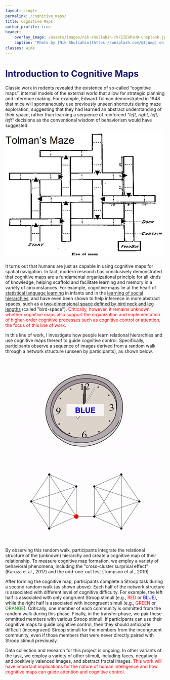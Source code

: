 ```yaml
---
layout: single
permalink: /cognitive_maps/
title: Cognitive Maps
author_profile: true
header:
    overlay_image: /assets/images/nik-shuliahin-rkFIIE9PxH0-unsplash.jpg
    caption: "Photo by [Nik Shuliahin](https://unsplash.com/@tjump) on [Unsplash](https://unsplash.com)"
classes: wide
---
```


# <span style="color: MidnightBlue">Introduction to Cognitive Maps</span>

Classic work in rodents revealed the existence of so-called “cognitive maps”: internal models of the external world that allow for strategic planning and inference making. For example, Edward Tolman demonstrated in 1948 that mice will spontaneously use previously unseen shortcuts during maze exploration, suggesting that they had learned an abstract understanding of their space, rather than learning a sequence of reinforced *"left, right, left, left"* decisions as the conventional wisdom of behaviorism would have suggested.

<div class="centerer">
  <img src="/assets/images/cognitive_map/tolman_map.jpeg" class="centered_img">
</div>
<br>
It turns out that humans are just as capable in using cognitive maps for spatial navigation. In fact, modern research has conclusively demonstrated that cognitive maps are a fundamental organizational principle for all kinds of knowledge, helping scaffold and facilitate learning and memory in a variety of circumstances. For example, cognitive maps lie at the heart of <a href="https://en.wikipedia.org/wiki/Statistical_language_acquisition" target="_blank">statistical language learning</a> in infants and in the <a href="https://www.pnas.org/doi/10.1073/pnas.2021699118" target="_blank">learning of social hierarchies</a>, and have even been shown to help inference in more abstract spaces, such as a <a href="https://www.ncbi.nlm.nih.gov/pmc/articles/PMC5248972/" target="_blank">two-dimensional space defined by bird neck and leg lengths</a> (called "bird-space"). <span style="color: red">Critically, however, it remains unknown whether cognitive maps also support the organization and implementation of higher-order cognitive processes such as cognitive control or attention, the focus of this line of work.</span>

In this line of work, I investigate how people  learn relational hierarchies and use cognitive maps thereof to guide cognitive control. Specifically, participants observe a sequence of images derived from a random walk through a network structure (unseen by participants), as shown below.

<div class="centerer">
  <img src="/assets/cognitive_map.gif">
</div>

By observing this random walk, participants integrate the relational structure of the (unknown) hierarchy and create a cognitive map of their relationship. To measure cognitive map formation, we employ a variety of behavioral phenomena, including the "cross-cluster surprisal effect" (Karuza et al., 2017) and the odd-one-out test (Tompson et al., 2019).

After forming the cognitive map, participants complete a Stroop task during a second random walk (as shown above). Each half of the network structure is associated with different level of cognitive difficulty. For example, the left half is associated with only congruent Stroop stimuli (e.g., <span style="color: red;">RED</span> or <span style="color: blue;">BLUE</span>), while the right half is associated with incongruent simuli (e.g., <span style="color: red;">GREEN</span> or <span style="color: green;">ORANGE</span>). Critically, one member of each community is ommitted from the random walk during this phase. Finally, in the transfer phase, we pair these ommitted members with various Stroop stimuli. If participants can use their cognitive maps to guide cognitive control, then they should anticipate difficult (incongruent) Stroop stimuli for the members from the incongruent community, even if those members that were never directly paired with Stroop stimuli previously.

Data collection and research for this project is ongoing. In other variants of the task, we employ a variety of other stimuli, including faces, negatively and positively valenced images, and abstract fractal images. <span style="color: red;">This work will have important implications for the nature of human intelligence and how cognitive maps can guide attention and cognitive control.</span>
